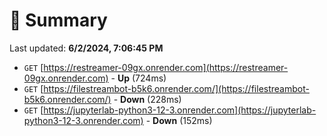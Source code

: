 # 📖 Summary
Last updated: **6/2/2024, 7:06:45 PM**

- `GET` [https://restreamer-09gx.onrender.com](https://restreamer-09gx.onrender.com) - **Up** (724ms)
- `GET` [https://filestreambot-b5k6.onrender.com/](https://filestreambot-b5k6.onrender.com/) - **Down** (228ms)
- `GET` [https://jupyterlab-python3-12-3.onrender.com](https://jupyterlab-python3-12-3.onrender.com) - **Down** (152ms)
